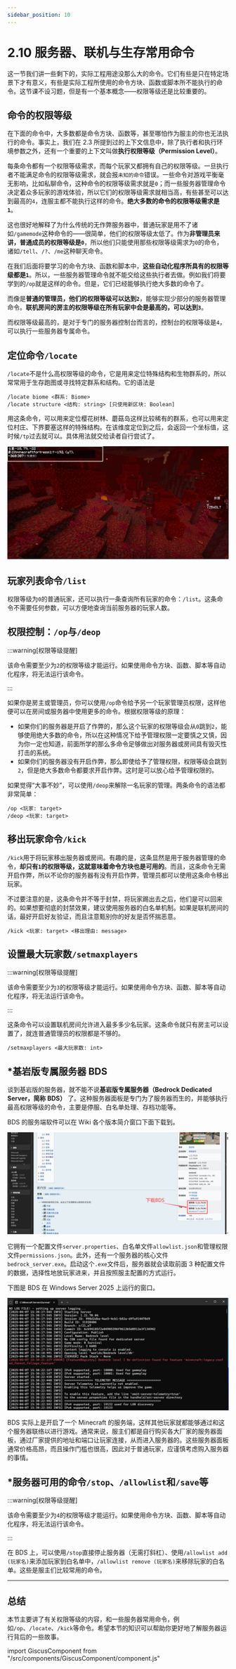 ```yaml
---
sidebar_position: 10
---
```


# 2.10 服务器、联机与生存常用命令

这一节我们讲一些剩下的，实际工程用途没那么大的命令。它们有些是只在特定场景下才有意义，有些是实际工程所使用的命令方块、函数或脚本所不能执行的命令。这节课不设习题，但是有一个基本概念——权限等级还是比较重要的。

## 命令的权限等级

在下面的命令中，大多数都是命令方块、函数等，甚至哪怕作为服主的你也无法执行的命令。事实上，我们在 2.3 所提到过的上下文信息中，除了执行者和执行环境参数之外，还有一个重要的上下文叫做**执行权限等级（Permission Level）**。

每条命令都有一个权限等级需求，而每个玩家又都拥有自己的权限等级。一旦执行者不能满足命令的权限等级需求，就会报`未知的命令`错误。一些命令对游戏平衡毫无影响，比如私聊命令，这种命令的权限等级需求就是`0`；而一些服务器管理命令决定着众多玩家的游戏体验，所以它们的权限等级需求就相当高，有些甚至可以达到最高的`4`，连服主都不能执行这样的命令。**绝大多数的命令的权限等级需求是`1`**。

这也很好地解释了为什么传统的无作弊服务器中，普通玩家是用不了诸如`/gamemode`这种命令的——很简单，他们的权限等级太低了。作为**非管理员来讲，普通成员的权限等级是`0`**，所以他们只能使用那些权限等级需求为`0`的命令，诸如`/tell`、`/?`、`/me`这种聊天命令。

在我们后面将要学习的命令方块、函数和脚本中，**这些自动化程序所具有的权限等级都是`1`**。所以，一些服务器管理命令就不能交给这些执行者去做。例如我们将要学到的`/op`就是这样的命令。但是，它们已经能够执行绝大多数的命令了。

而像是**普通的管理员，他们的权限等级可以达到`2`**，能够实现少部分的服务器管理命令。**联机房间的房主的权限等级在所有玩家中会是最高的，可以达到`3`**。

而权限等级最高的，是对于专门的服务器控制台而言的，控制台的权限等级是`4`，可以执行一些服务器专属命令。

## 定位命令`/locate`

`/locate`不是什么高权限等级的命令，它是用来定位特殊结构和生物群系的，所以常常用于生存跑图或寻找特定群系和结构。它的语法是

```text title="/locate的语法" showLineNumbers
/locate biome <群系: Biome>
/locate structure <结构: string> [只使用新区块: Boolean]
```

用这条命令，可以用来定位樱花树林、蘑菇岛这样比较稀有的群系，也可以用来定位村庄、下界要塞这样的特殊结构。在该维度定位到之后，会返回一个坐标值，这时候`/tp`过去就可以。具体用法就交给读者自行尝试了。

![locate_1](./img/c10_server_cmds/locate_1.png)

## 玩家列表命令`/list`

权限等级为`0`的普通玩家，还可以执行一条查询所有玩家的命令：`/list`。这条命令不需要任何参数，可以方便地查询当前服务器的玩家人数。

## 权限控制：`/op`与`/deop`

:::warning[权限等级提醒]

该命令需要至少为`2`的权限等级才能运行。如果使用命令方块、函数、脚本等自动化程序，将无法运行该命令。

:::

如果你是房主或管理员，你可以使用`/op`命令给予另一个玩家管理员权限，这样他便可以在房间或服务器中使用更多的命令。根据权限等级的原理：

- 如果你们的服务器是开启了作弊的，那么这个玩家的权限等级会从`0`跳到`2`，能够使用绝大多数的命令，所以在这种情况下给予管理权限一定要慎之又慎，因为你一定也知道，前面所学的那么多命令足够做出对服务器或房间具有毁灭性打击的系统。
- 如果你们的服务器没有开启作弊，那么即使给予了管理权限，权限等级会跳到`2`，但是绝大多数命令都要求开启作弊。这时是可以放心给予管理权限的。

如果觉得“大事不妙”，可以使用`/deop`来解除一名玩家的管理。两条命令的语法都非常简单：

```text title="/op与/deop的语法" showLineNumbers
/op <玩家: target>
/deop <玩家: target>
```

## 移出玩家命令`/kick`

`/kick`用于将玩家移出服务器或房间。有趣的是，这条显然是用于服务器管理的命令，**却只有`1`的权限等级，这就意味着命令方块也是可用的**。而且，这条命令无需开启作弊，所以不论你的服务器有没有开启作弊，管理员都可以使用这条命令移出玩家。

不过要注意的是，这条命令并不等于封禁，将玩家踢出去之后，他们是可以回来的。如果想要彻底的封禁效果，建议使用服务器的白名单机制。如果是联机房间的话，最好开启好友验证，而且注意甄别你的好友是否怀揣恶意。

```text title="/kick的语法" showLineNumbers
/kick <玩家: target> <移出理由: message>
```

## 设置最大玩家数`/setmaxplayers`

:::warning[权限等级提醒]

该命令需要至少为`3`的权限等级才能运行。如果使用命令方块、函数、脚本等自动化程序，将无法运行该命令。

:::

这条命令可以设置联机房间允许进入最多多少名玩家。这条命令就只有房主可以设置了，就连普通管理员的权限都是不够的。

```text title="/setmaxplayers的语法" showLineNumbers
/setmaxplayers <最大玩家数: int>
```

## *基岩版专属服务器 BDS

谈到基岩版的服务器，就不能不说**基岩版专属服务器（Bedrock Dedicated Server，简称 BDS）** 了。这种服务器面板是专门为了服务器而生的，并能够执行最高权限等级的命令，主要是停服、白名单处理、存档功能等。

BDS 的服务端软件可以在 Wiki 各个版本简介窗口下面下载到。

![bds_1](./img/c10_server_cmds/bds_1.png)

它拥有一个配置文件`server.properties`、白名单文件`allowlist.json`和管理权限文件`permissions.json`。此外，还有一个服务器的核心文件`bedrock_server.exe`。启动这个`.exe`文件后，服务器就会读取前面 3 种配置文件的数据，选择性地放玩家进来，并且按照服主配置的方式运行。

下图是 BDS 在 Windows Server 2025 上运行的窗口。

![bds_2](./img/c10_server_cmds/bds_2.png)

BDS 实际上是开启了一个 Minecraft 的服务端，这样其他玩家就都能够通过和这个服务器联络以进行游戏。通常来说，服主们都是自行购买各大厂家的服务器面板，通过厂家提供的地址和端口让玩家连接，从而进入服务器的。这些服务器面板通常价格高昂，而且操作门槛也很高，因此对于普通玩家，应谨慎考虑购入服务器的事情。

## *服务器可用的命令`/stop`、`/allowlist`和`/save`等

:::warning[权限等级提醒]

该命令需要至少为`4`的权限等级才能运行。如果使用命令方块、函数、脚本等自动化程序，将无法运行该命令。

:::

在 BDS 上，可以使用`/stop`直接停止服务器（无需打斜杠）、使用`/allowlist add (玩家名)`来添加玩家到白名单中，`/allowlist remove (玩家名)`来移除玩家的白名单。这些是服主们比较常用的命令。

---

## 总结

本节主要讲了有关权限等级的内容，和一些服务器常用命令，例如`/op`、`/locate`、`/kick`等命令。希望本节的知识可以帮助你更好地了解服务器运行背后的一些故事。

import GiscusComponent from "/src/components/GiscusComponent/component.js"

<GiscusComponent/>
